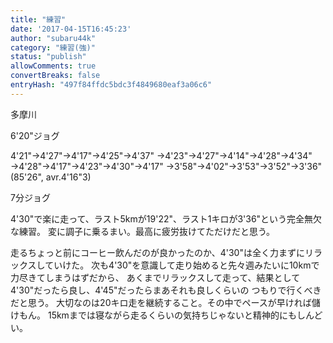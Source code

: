 ```yaml
---
title: "練習"
date: '2017-04-15T16:45:23'
author: "subaru44k"
category: "練習(強)"
status: "publish"
allowComments: true
convertBreaks: false
entryHash: "497f84ffdc5bdc3f4849680eaf3a06c6"
---
```

多摩川

6'20"ジョグ

4'21"→4'27"→4'17"→4'25"→4'37"
→4'23"→4'27"→4'14"→4'28"→4'34"
→4'28"→4'17"→4'23"→4'30"→4'17"
→3'58"→4'02"→3'53"→3'52"→3'36"
(85'26", avr.4'16"3)

7分ジョグ

4'30"で楽に走って、ラスト5kmが19'22"、ラスト1キロが3'36"という完全無欠な練習。
変に調子に乗るまい。最高に疲労抜けてただけだと思う。

走るちょっと前にコーヒー飲んだのが良かったのか、4'30"は全く力まずにリラックスしていけた。
次も4'30"を意識して走り始めると先々週みたいに10kmで力尽きてしまうはずだから、
あくまでリラックスして走って、結果として4'30"だったら良し、4'45"だったらまあそれも良しくらいの
つもりで行くべきだと思う。
大切なのは20キロ走を継続すること。その中でペースが早ければ儲けもん。
15kmまでは寝ながら走るくらいの気持ちじゃないと精神的にもしんどい。
